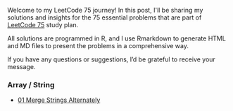 
Welcome to my LeetCode 75 journey! In this post, I'll be sharing my solutions and insights for the 75 essential problems that are part of [LeetCode 75](https://leetcode.com/studyplan/leetcode-75/) study plan.

All solutions are programmed in R, and I use Rmarkdown to generate HTML and MD files to present the problems in a comprehensive way.

If you have any questions or suggestions, I’d be grateful to receive your message. 

### Array / String
- [01 Merge Strings Alternately](_posts/01_1768_Merge_Strings_Alternately.md)
